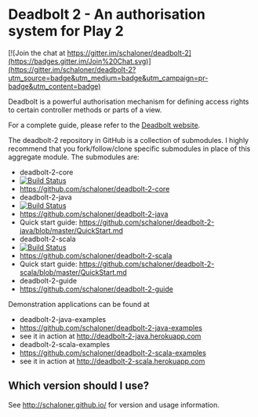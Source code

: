 # Deadbolt 2 - An authorisation system for Play 2 #

[![Join the chat at https://gitter.im/schaloner/deadbolt-2](https://badges.gitter.im/Join%20Chat.svg)](https://gitter.im/schaloner/deadbolt-2?utm_source=badge&utm_medium=badge&utm_campaign=pr-badge&utm_content=badge)

Deadbolt is a powerful authorisation mechanism for defining access rights to certain controller methods or parts of a view.

For a complete guide, please refer to the [Deadbolt website](http://deadbolt.ws).

The deadbolt-2 repository in GitHub is a collection of submodules.  I highly recommend that you fork/follow/clone specific submodules in place of this aggregate module.  The submodules are:

* deadbolt-2-core 
 * [![Build Status](https://travis-ci.org/schaloner/deadbolt-2-core.svg)](https://travis-ci.org/schaloner/deadbolt-2-core)
 * <https://github.com/schaloner/deadbolt-2-core>
* deadbolt-2-java
 * [![Build Status](https://travis-ci.org/schaloner/deadbolt-2-java.svg)](https://travis-ci.org/schaloner/deadbolt-2-java)
 * <https://github.com/schaloner/deadbolt-2-java>
 * Quick start guide: https://github.com/schaloner/deadbolt-2-java/blob/master/QuickStart.md
* deadbolt-2-scala
 * [![Build Status](https://travis-ci.org/schaloner/deadbolt-2-scala.svg)](https://travis-ci.org/schaloner/deadbolt-2-scala)
 * <https://github.com/schaloner/deadbolt-2-scala>
 * Quick start guide: https://github.com/schaloner/deadbolt-2-scala/blob/master/QuickStart.md
* deadbolt-2-guide
 * <https://github.com/schaloner/deadbolt-2-guide>

Demonstration applications can be found at
 
* deadbolt-2-java-examples
 *  <https://github.com/schaloner/deadbolt-2-java-examples>
 * see it in action at <http://deadbolt-2-java.herokuapp.com>
* deadbolt-2-scala-examples
 * <https://github.com/schaloner/deadbolt-2-scala-examples>
 * see it in action at <http://deadbolt-2-scala.herokuapp.com>

## Which version should I use? ##
See <http://schaloner.github.io/> for version and usage information.
